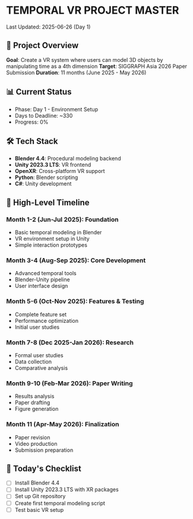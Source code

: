 # TEMPORAL VR PROJECT MASTER
Last Updated: 2025-06-26 (Day 1)

## 🎯 Project Overview
**Goal**: Create a VR system where users can model 3D objects by manipulating time as a 4th dimension
**Target**: SIGGRAPH Asia 2026 Paper Submission
**Duration**: 11 months (June 2025 - May 2026)

## 📊 Current Status
- Phase: Day 1 - Environment Setup
- Days to Deadline: ~330
- Progress: 0%

## 🛠️ Tech Stack
- **Blender 4.4**: Procedural modeling backend
- **Unity 2023.3 LTS**: VR frontend
- **OpenXR**: Cross-platform VR support
- **Python**: Blender scripting
- **C#**: Unity development

## 📅 High-Level Timeline
### Month 1-2 (Jun-Jul 2025): Foundation
- Basic temporal modeling in Blender
- VR environment setup in Unity
- Simple interaction prototypes

### Month 3-4 (Aug-Sep 2025): Core Development
- Advanced temporal tools
- Blender-Unity pipeline
- User interface design

### Month 5-6 (Oct-Nov 2025): Features & Testing
- Complete feature set
- Performance optimization
- Initial user studies

### Month 7-8 (Dec 2025-Jan 2026): Research
- Formal user studies
- Data collection
- Comparative analysis

### Month 9-10 (Feb-Mar 2026): Paper Writing
- Results analysis
- Paper drafting
- Figure generation

### Month 11 (Apr-May 2026): Finalization
- Paper revision
- Video production
- Submission preparation

## 🎯 Today's Checklist
- [ ] Install Blender 4.4
- [ ] Install Unity 2023.3 LTS with XR packages
- [ ] Set up Git repository
- [ ] Create first temporal modeling script
- [ ] Test basic VR setup